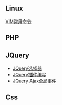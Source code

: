 ## Linux

[VIM常用命令](https://github.com/yank0362/blog/blob/master/vim.md) 

## PHP

## JQuery
- [JQuery选择器](https://github.com/yank0362/blog/blob/master/jquery_selector.md)
- [JQuery插件编写](https://github.com/yank0362/blog/blob/master/jquery.md)
- [JQuery Ajax全局事件](https://github.com/yank0362/blog/blob/master/jquery_ajax_global.md)
## Css


